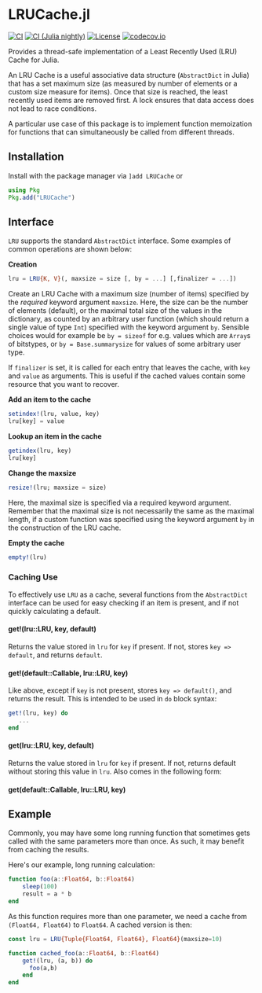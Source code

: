 # LRUCache.jl

[![CI](https://github.com/JuliaCollections/LRUCache.jl/actions/workflows/ci.yml/badge.svg)](https://github.com/JuliaCollections/LRUCache.jl/actions/workflows/ci.yml)
[![CI (Julia nightly)](https://github.com/JuliaCollections/LRUCache.jl/actions/workflows/ci-julia-nightly.yml/badge.svg)](https://github.com/JuliaCollections/LRUCache.jl/actions/workflows/ci-julia-nightly.yml)
[![License](http://img.shields.io/badge/license-MIT-brightgreen.svg?style=flat)](LICENSE.md)
[![codecov.io](http://codecov.io/github/JuliaCollections/LRUCache.jl/coverage.svg?branch=master)](http://codecov.io/github/JuliaCollections/LRUCache.jl?branch=master)

Provides a thread-safe implementation of a Least Recently Used (LRU) Cache for Julia.

An LRU Cache is a useful associative data structure (`AbstractDict` in Julia) that has a
set maximum size (as measured by number of elements or a custom size measure for items).
Once that size is reached, the least recently used items are removed first. A lock ensures
that data access does not lead to race conditions.

A particular use case of this package is to implement function memoization for functions
that can simultaneously be called from different threads.

## Installation
Install with the package manager via `]add LRUCache` or
```julia
using Pkg
Pkg.add("LRUCache")
```

## Interface

`LRU` supports the standard `AbstractDict` interface. Some examples of common
operations are shown below:

**Creation**

```julia
lru = LRU{K, V}(, maxsize = size [, by = ...] [,finalizer = ...])
```

Create an LRU Cache with a maximum size (number of items) specified by the *required*
keyword argument `maxsize`. Here, the size can be the number of elements (default), or the
maximal total size of the values in the dictionary, as counted by an arbitrary user
function (which should return a single value of type `Int`) specified with the keyword
argument `by`. Sensible choices would for example be `by = sizeof` for e.g. values which
are `Array`s of bitstypes, or `by = Base.summarysize` for values of some arbitrary user
type.

If `finalizer` is set, it is called for each entry that leaves the cache, with `key` and
`value` as arguments. This is useful if the cached values contain some resource that you
want to recover.

**Add an item to the cache**

```julia
setindex!(lru, value, key)
lru[key] = value
```

**Lookup an item in the cache**

```julia
getindex(lru, key)
lru[key]
```

**Change the maxsize**

```julia
resize!(lru; maxsize = size)
```

Here, the maximal size is specified via a required keyword argument. Remember that the
maximal size is not necessarily the same as the maximal length, if a custom function was
specified using the keyword argument `by` in the construction of the LRU cache.

**Empty the cache**

```julia
empty!(lru)
```

### Caching Use

To effectively use `LRU` as a cache, several functions from the `AbstractDict` interface
can be used for easy checking if an item is present, and if not quickly calculating a
default.

#### get!(lru::LRU, key, default)

Returns the value stored in `lru` for `key` if present. If not, stores `key =>
default`, and returns `default`.

#### get!(default::Callable, lru::LRU, key)

Like above, except if `key` is not present, stores `key => default()`, and
returns the result. This is intended to be used in `do` block syntax:

```julia
get!(lru, key) do
   ...
end
```

#### get(lru::LRU, key, default)

Returns the value stored in `lru` for `key` if present. If not, returns default without
storing this value in `lru`. Also comes in the following form:

#### get(default::Callable, lru::LRU, key)

## Example

Commonly, you may have some long running function that sometimes gets called with the same
parameters more than once. As such, it may benefit from caching the results.

Here's our example, long running calculation:

```julia
function foo(a::Float64, b::Float64)
    sleep(100)
    result = a * b
end
```

As this function requires more than one parameter, we need a cache from
`(Float64, Float64)` to `Float64`. A cached version is then:

```julia
const lru = LRU{Tuple{Float64, Float64}, Float64}(maxsize=10)

function cached_foo(a::Float64, b::Float64)
    get!(lru, (a, b)) do
      foo(a,b)
    end
end
```
